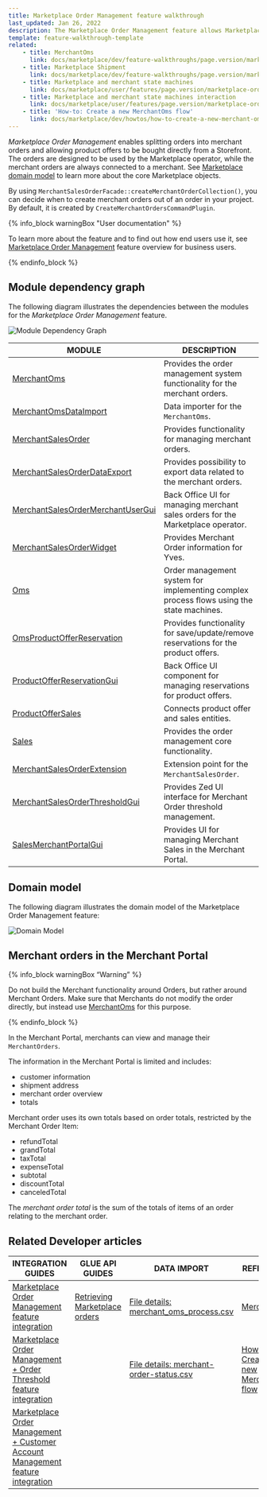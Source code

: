 ```yaml
---
title: Marketplace Order Management feature walkthrough
last_updated: Jan 26, 2022
description: The Marketplace Order Management feature allows Marketplace customers to place orders.
template: feature-walkthrough-template
related: 
    - title: MerchantOms
      link: docs/marketplace/dev/feature-walkthroughs/page.version/marketplace-order-management-feature-walkthrough/merchant-oms.html
    - title: Marketplace Shipment
      link: docs/marketplace/dev/feature-walkthroughs/page.version/marketplace-shipment-feature-walkthrough.html
    - title: Marketplace and merchant state machines
      link: docs/marketplace/user/features/page.version/marketplace-order-management-feature-overview/marketplace-and-merchant-state-machines-overview/marketplace-and-merchant-state-machines-overview.html
    - title: Marketplace and merchant state machines interaction
      link: docs/marketplace/user/features/page.version/marketplace-order-management-feature-overview/marketplace-and-merchant-state-machines-overview/marketplace-and-merchant-state-machines-interaction.html
    - title: 'How-to: Create a new MerchantOms flow'
      link: docs/marketplace/dev/howtos/how-to-create-a-new-merchant-oms-flow.html
---
```



*Marketplace Order Management* enables splitting orders into merchant orders and allowing product offers to be bought directly from a Storefront.
The orders are designed to be used by the Marketplace operator, while the merchant orders are always connected to a merchant. See [Marketplace domain model](/docs/marketplace/dev/architecture-overview/marketplace-domain-model.html) to learn more about the core Marketplace objects.

By using `MerchantSalesOrderFacade::createMerchantOrderCollection()`, you can decide when to create merchant orders out of an order in your project. By default, it is created by `CreateMerchantOrdersCommandPlugin`.

{% info_block warningBox "User documentation" %}

To learn more about the feature and to find out how end users use it, see [Marketplace Order Management](/docs/marketplace/user/features/{{page.version}}/marketplace-order-management-feature-overview/marketplace-order-management-feature-overview.html) feature overview for business users.

{% endinfo_block %}

## Module dependency graph

The following diagram illustrates the dependencies between the modules for the *Marketplace Order Management* feature.

![Module Dependency Graph](https://confluence-connect.gliffy.net/embed/image/901b201a-030b-4824-a136-ef06d258a41b.png?utm_medium=live&utm_source=confluence)

<div class="width-100">

| MODULE     | DESCRIPTION                |
|------------|----------------------------|
| [MerchantOms](https://github.com/spryker/merchant-oms) | Provides the order management system functionality for the merchant orders. |
| [MerchantOmsDataImport](https://github.com/spryker/merchant-oms-data-import) | Data importer for the `MerchantOms`. | Backoffice UI interface for the Merchant Oms management. |
| [MerchantSalesOrder](https://github.com/spryker/merchant-sales-order)  | Provides functionality for managing merchant orders. |
| [MerchantSalesOrderDataExport](https://github.com/spryker/merchant-sales-order-data-export) | Provides possibility to export data related to the merchant orders. |
| [MerchantSalesOrderMerchantUserGui](https://github.com/spryker/merchant-sales-order-merchant-user-gui) | Back Office UI for managing merchant sales orders for the Marketplace operator. |
| [MerchantSalesOrderWidget](https://github.com/spryker-shop/merchant-sales-order-widget) | Provides Merchant Order information for Yves. |
| [Oms](https://github.com/spryker/oms) | Order management system for implementing complex process flows using the state machines. |
| [OmsProductOfferReservation](https://github.com/spryker/oms-product-offer-reservation) | Provides functionality for save/update/remove reservations for the product offers. |
| [ProductOfferReservationGui](https://github.com/spryker/product-offer-reservation-gui) | Back Office UI component for managing reservations for product offers. |
| [ProductOfferSales](https://github.com/spryker/product-offer-sales) | Connects product offer and sales entities. |
| [Sales](https://github.com/spryker/sales) | Provides the order management core functionality. |
| [MerchantSalesOrderExtension](https://github.com/spryker/merchant-sales-order-extension) | Extension point for the `MerchantSalesOrder`. |
| [MerchantSalesOrderThresholdGui](https://github.com/spryker/merchant-sales-order-threshold-gui) | Provides Zed UI interface for Merchant Order threshold management. |
| [SalesMerchantPortalGui](https://github.com/spryker/sales-merchant-portal-gui) | Provides UI for managing Merchant Sales in the Merchant Portal. |
</div>

## Domain model

The following diagram illustrates the domain model of the Marketplace Order Management feature:

![Domain Model](https://confluence-connect.gliffy.net/embed/image/041ca5e4-7738-47ac-a01b-4ed91a57662d.png?utm_medium=live&utm_source=confluence)


## Merchant orders in the Merchant Portal

{% info_block warningBox “Warning” %}

Do not build the Merchant functionality around Orders, but rather around Merchant Orders.
Make sure that Merchants do not modify the order directly, but instead use [MerchantOms](/docs/marketplace/dev/feature-walkthroughs/{{page.version}}/marketplace-order-management-feature-walkthrough/merchant-oms.html) for this purpose.

{% endinfo_block %}

In the Merchant Portal, merchants can view and manage their `MerchantOrders`.

The information in the Merchant Portal is limited and includes:
- customer information
- shipment address
- merchant order overview
- totals

Merchant order uses its own totals based on order totals, restricted by the Merchant Order Item:
- refundTotal
- grandTotal
- taxTotal
- expenseTotal
- subtotal
- discountTotal
- canceledTotal

The *merchant order total* is the sum of the totals of items of an order relating to the merchant order.

## Related Developer articles

|INTEGRATION GUIDES  |GLUE API GUIDES  |DATA IMPORT  | REFERENCES  |
|---------|---------|---------|--------|
| [Marketplace Order Management feature integration](/docs/marketplace/dev/feature-integration-guides/{{page.version}}/marketplace-order-management-feature-integration.html)    | [Retrieving Marketplace orders](/docs/marketplace/dev/glue-api-guides/{{page.version}}/retrieving-marketplace-orders.html)        | [File details: merchant_oms_process.csv](/docs/marketplace/dev/data-import/{{page.version}}/file-details-merchant-oms-process.csv.html)        |  [MerchantOms](/docs/marketplace/dev/feature-walkthroughs/{{page.version}}/marketplace-order-management-feature-walkthrough/merchant-oms.html)  |
| [Marketplace Order Management + Order Threshold feature integration](/docs/marketplace/dev/feature-integration-guides/{{page.version}}/marketplace-order-management-order-threshold-feature-integration.html)    |         | [File details: merchant-order-status.csv](/docs/marketplace/dev/data-import/{{page.version}}/file-details-merchant-order-status.csv.html)        |  [How-to: Creation a new MerchantOms flow](/docs/marketplace/dev/howtos/how-to-create-a-new-merchant-oms-flow.html)   |
| [Marketplace Order Management + Customer Account Management feature integration](/docs/marketplace/dev/feature-integration-guides/{{page.version}}/marketplace-order-management-customer-account-management-feature-integration.html)    |         |         |
